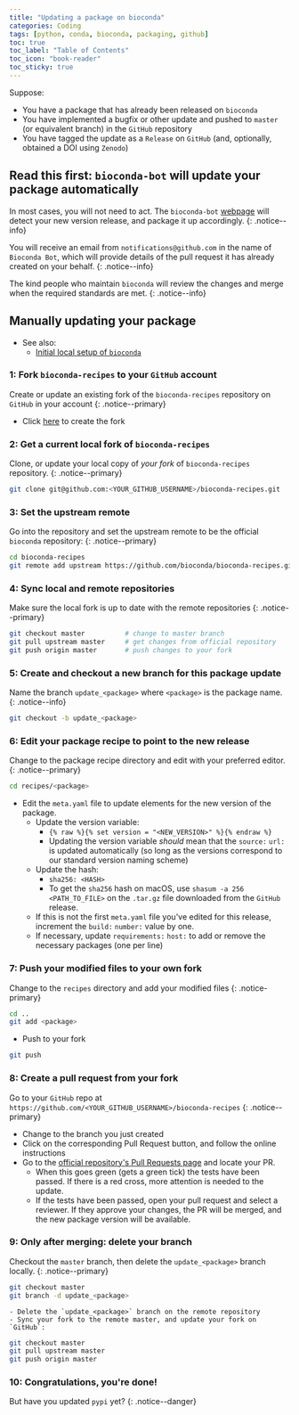 ```yaml
---
title: "Updating a package on bioconda"
categories: Coding
tags: [python, conda, bioconda, packaging, github]
toc: true
toc_label: "Table of Contents"
toc_icon: "book-reader"
toc_sticky: true
---
```


Suppose:

- You have a package that has already been released on `bioconda`
- You have implemented a bugfix or other update and pushed to `master` (or equivalent branch) in the `GitHub` repository
- You have tagged the update as a `Release` on `GitHub` (and, optionally, obtained a DOI using `Zenodo`)

## Read this first: `bioconda-bot` will update your package automatically 

In most cases, you will not need to act. The `bioconda-bot` [webpage](https://bioconda.github.io/developer/_autosummary/bioconda_utils.bot.html#) will detect your new version release, and package it up accordingly.
{: .notice--info}

You will receive an email from `notifications@github.com` in the name of `Bioconda Bot`, which will provide details of the pull request it has already created on your behalf.
{: .notice--info}

The kind people who maintain `bioconda` will review the changes and merge when the required standards are met.
{: .notice--info}

## Manually updating your package

- See also:
    - [Initial local setup of `bioconda`](https://bioconda.github.io/contributor/setup.html)

### 1: Fork `bioconda-recipes` to your `GitHub` account

Create or update an existing fork of the `bioconda-recipes` repository on `GitHub` in your account
{: .notice--primary}

- Click [here](https://github.com/bioconda/bioconda-recipes/fork) to create the fork

### 2: Get a current local fork of `bioconda-recipes`

Clone, or update your local copy of *your fork* of `bioconda-recipes` repository.
{: .notice--primary}

```bash
git clone git@github.com:<YOUR_GITHUB_USERNAME>/bioconda-recipes.git
```

### 3: Set the upstream remote

Go into the repository and set the upstream remote to be the official `bioconda` repository:
{: .notice--primary}

```bash
cd bioconda-recipes
git remote add upstream https://github.com/bioconda/bioconda-recipes.git
```

### 4: Sync local and remote repositories

Make sure the local fork is up to date with the remote repositories
{: .notice--primary}

```bash
git checkout master          # change to master branch
git pull upstream master     # get changes from official repository
git push origin master       # push changes to your fork
```

### 5: Create and checkout a new branch for this package update

Name the branch `update_<package>` where `<package>` is the package name.
{: .notice--info}

```bash
git checkout -b update_<package>
```

### 6: Edit your package recipe to point to the new release

Change to the package recipe directory and edit with your preferred editor.
{: .notice--primary}

```bash
cd recipes/<package>
```

- Edit the `meta.yaml` file to update elements for the new version of the package.
    - Update the version variable:
        - `{% raw %}{% set version = "<NEW_VERSION>" %}{% endraw %}`
        - Updating the version variable *should* mean that the `source:` `url:` is updated automatically (so long as the versions correspond to our standard version naming scheme)
    - Update the hash:
        - `sha256: <HASH>`
        - To get the `sha256` hash on macOS, use `shasum -a 256 <PATH_TO_FILE>` on the `.tar.gz` file downloaded from the `GitHub` release.
    - If this is not the first `meta.yaml` file you've edited for this release, increment the `build:` `number:` value by one.
    - If necessary, update `requirements:` `host:` to add or remove the necessary packages (one per line)

### 7: Push your modified files to your own fork

Change to the `recipes` directory and add your modified files
{: .notice-primary}

```bash
cd ..
git add <package>
```

- Push to your fork

```bash
git push
```

### 8: Create a pull request from your fork

Go to your `GitHub` repo at `https://github.com/<YOUR_GITHUB_USERNAME>/bioconda-recipes`
{: .notice--primary}

- Change to the branch you just created
- Click on the corresponding Pull Request button, and follow the online instructions
- Go to the [official repository's Pull Requests page](https://github.com/bioconda/bioconda-recipes/pulls) and locate your PR.
    - When this goes green (gets a green tick) the tests have been passed. If there is a red cross, more attention is needed to the update.
    - If the tests have been passed, open your pull request and select a reviewer. If they approve your changes, the PR will be merged, and the new package version will be available.

### 9: **Only after merging:** delete your branch

Checkout the `master` branch, then delete the `update_<package>` branch locally.
{: .notice--primary}

```bash
git checkout master
git branch -d update_<package>
```

    - Delete the `update_<package>` branch on the remote repository
    - Sync your fork to the remote master, and update your fork on `GitHub`:

```bash
git checkout master
git pull upstream master
git push origin master
```

### 10: Congratulations, you're done!

But have you updated `pypi` yet?
{: .notice--danger}